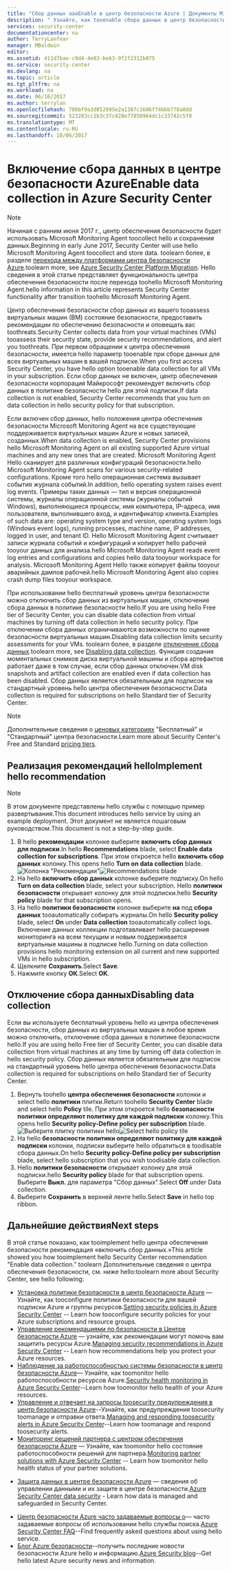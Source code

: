 ```yaml
---
title: "Сбор данных aaaEnable в центр безопасности Azure | Документы Microsoft"
description: " Узнайте, как tooenable сбора данных в центр безопасности Azure. "
services: security-center
documentationcenter: na
author: TerryLanfear
manager: MBaldwin
editor: 
ms.assetid: 411d7bae-c9d4-4e83-be63-9f2f2312b075
ms.service: security-center
ms.devlang: na
ms.topic: article
ms.tgt_pltfrm: na
ms.workload: na
ms.date: 06/16/2017
ms.author: terrylan
ms.openlocfilehash: 78bbf9a3d852095e2a1387c1606ff4bbb778a0dd
ms.sourcegitcommit: 523283cc1b3c37c428e77850964dc1c33742c5f0
ms.translationtype: MT
ms.contentlocale: ru-RU
ms.lasthandoff: 10/06/2017
---
```

# <a name="enable-data-collection-in-azure-security-center"></a><span data-ttu-id="c2791-103">Включение сбора данных в центре безопасности Azure</span><span class="sxs-lookup"><span data-stu-id="c2791-103">Enable data collection in Azure Security Center</span></span>

> [!NOTE]
> <span data-ttu-id="c2791-104">Начиная с ранним июня 2017 г., центр обеспечения безопасности будет использовать Microsoft Monitoring Agent toocollect hello и сохранения данных.</span><span class="sxs-lookup"><span data-stu-id="c2791-104">Beginning in early June 2017, Security Center will use hello Microsoft Monitoring Agent toocollect and store data.</span></span> <span data-ttu-id="c2791-105">toolearn более, в разделе [перехода между платформами центра безопасности Azure](security-center-platform-migration.md).</span><span class="sxs-lookup"><span data-stu-id="c2791-105">toolearn more, see [Azure Security Center Platform Migration](security-center-platform-migration.md).</span></span> <span data-ttu-id="c2791-106">Hello сведения в этой статье представляет функциональность центра обеспечения безопасности после перехода toohello Microsoft Monitoring Agent.</span><span class="sxs-lookup"><span data-stu-id="c2791-106">hello information in this article represents Security Center functionality after transition toohello Microsoft Monitoring Agent.</span></span>
>
>

<span data-ttu-id="c2791-107">Центр обеспечения безопасности сбор данных из вашего tooassess виртуальных машин (ВМ) состояние безопасности, предоставить рекомендации по обеспечению безопасности и оповещать вас toothreats.</span><span class="sxs-lookup"><span data-stu-id="c2791-107">Security Center collects data from your virtual machines (VMs) tooassess their security state, provide security recommendations, and alert you toothreats.</span></span> <span data-ttu-id="c2791-108">При первом обращении к центра обеспечения безопасности, имеется hello параметр tooenable при сборе данных для всех виртуальных машин в вашей подписке.</span><span class="sxs-lookup"><span data-stu-id="c2791-108">When you first access Security Center, you have hello option tooenable data collection for all VMs in your subscription.</span></span> <span data-ttu-id="c2791-109">Если сбор данных не включен, центр обеспечения безопасности корпорация Майкрософт рекомендует включить сбор данных в политике безопасности hello для этой подписки.</span><span class="sxs-lookup"><span data-stu-id="c2791-109">If data collection is not enabled, Security Center recommends that you turn on data collection in hello security policy for that subscription.</span></span>

<span data-ttu-id="c2791-110">Если включен сбор данных, hello положения центра обеспечения безопасности Microsoft Monitoring Agent на все существующие поддерживается виртуальных машин Azure и новых записей, созданных.</span><span class="sxs-lookup"><span data-stu-id="c2791-110">When data collection is enabled, Security Center provisions hello Microsoft Monitoring Agent on all existing supported Azure virtual machines and any new ones that are created.</span></span> <span data-ttu-id="c2791-111">Microsoft Monitoring Agent Hello сканирует для различных конфигураций безопасности.</span><span class="sxs-lookup"><span data-stu-id="c2791-111">hello Microsoft Monitoring Agent scans for various security-related configurations.</span></span> <span data-ttu-id="c2791-112">Кроме того hello операционная система вызывает события журнала событий.</span><span class="sxs-lookup"><span data-stu-id="c2791-112">In addition, hello operating system raises event log events.</span></span> <span data-ttu-id="c2791-113">Примеры таких данных — тип и версия операционной системы, журналы операционной системы (журналы событий Windows), выполняющиеся процессы, имя компьютера, IP-адреса, имя пользователя, выполнившего вход, и идентификатор клиента.</span><span class="sxs-lookup"><span data-stu-id="c2791-113">Examples of such data are: operating system type and version, operating system logs (Windows event logs), running processes, machine name, IP addresses, logged in user, and tenant ID.</span></span> <span data-ttu-id="c2791-114">Hello Microsoft Monitoring Agent считывает записи журнала событий и конфигураций и копирует hello рабочей tooyour данных для анализа.</span><span class="sxs-lookup"><span data-stu-id="c2791-114">hello Microsoft Monitoring Agent reads event log entries and configurations and copies hello data tooyour workspace for analysis.</span></span> <span data-ttu-id="c2791-115">Microsoft Monitoring Agent Hello также копирует файлы tooyour аварийных дампов рабочей.</span><span class="sxs-lookup"><span data-stu-id="c2791-115">hello Microsoft Monitoring Agent also copies crash dump files tooyour workspace.</span></span>

<span data-ttu-id="c2791-116">При использовании hello бесплатный уровень центра безопасности можно отключить сбор данных из виртуальных машин, отключение сбора данных в политике безопасности hello.</span><span class="sxs-lookup"><span data-stu-id="c2791-116">If you are using hello Free tier of Security Center, you can disable data collection from virtual machines by turning off data collection in hello security policy.</span></span> <span data-ttu-id="c2791-117">При отключении сбора данных ограничиваются возможности по оценке безопасности виртуальных машин.</span><span class="sxs-lookup"><span data-stu-id="c2791-117">Disabling data collection limits security assessments for your VMs.</span></span> <span data-ttu-id="c2791-118">toolearn более, в разделе [отключение сбора данных](#disabling-data-collection).</span><span class="sxs-lookup"><span data-stu-id="c2791-118">toolearn more, see [Disabling data collection](#disabling-data-collection).</span></span> <span data-ttu-id="c2791-119">Функция создания моментальных снимков диска виртуальной машины и сбора артефактов работает даже в том случае, если сбор данных отключен.</span><span class="sxs-lookup"><span data-stu-id="c2791-119">VM disk snapshots and artifact collection are enabled even if data collection has been disabled.</span></span> <span data-ttu-id="c2791-120">Сбор данных является обязательным для подписок на стандартный уровень hello центра обеспечения безопасности.</span><span class="sxs-lookup"><span data-stu-id="c2791-120">Data collection is required for subscriptions on hello Standard tier of Security Center.</span></span>

> [!NOTE]
> <span data-ttu-id="c2791-121">Дополнительные сведения о [ценовых категориях](security-center-pricing.md) "Бесплатный" и "Стандартный" центра безопасности.</span><span class="sxs-lookup"><span data-stu-id="c2791-121">Learn more about Security Center's Free and Standard [pricing tiers](security-center-pricing.md).</span></span>
>
>

## <a name="implement-hello-recommendation"></a><span data-ttu-id="c2791-122">Реализация рекомендаций hello</span><span class="sxs-lookup"><span data-stu-id="c2791-122">Implement hello recommendation</span></span>

> [!NOTE]
> <span data-ttu-id="c2791-123">В этом документе представлены hello службы с помощью пример развертывания.</span><span class="sxs-lookup"><span data-stu-id="c2791-123">This document introduces hello service by using an example deployment.</span></span> <span data-ttu-id="c2791-124">Этот документ не является пошаговым руководством.</span><span class="sxs-lookup"><span data-stu-id="c2791-124">This document is not a step-by-step guide.</span></span>
>
>

1. <span data-ttu-id="c2791-125">В hello **рекомендации** колонке выберите **включить сбор данных для подписки**.</span><span class="sxs-lookup"><span data-stu-id="c2791-125">In hello **Recommendations** blade, select **Enable data collection for subscriptions**.</span></span>  <span data-ttu-id="c2791-126">При этом откроется hello **включить сбор данных** колонку.</span><span class="sxs-lookup"><span data-stu-id="c2791-126">This opens hello **Turn on data collection** blade.</span></span>
   <span data-ttu-id="c2791-127">![Колонка "Рекомендации"][2]</span><span class="sxs-lookup"><span data-stu-id="c2791-127">![Recommendations blade][2]</span></span>
2. <span data-ttu-id="c2791-128">На hello **включить сбор данных** колонке выберите подписку.</span><span class="sxs-lookup"><span data-stu-id="c2791-128">On hello **Turn on data collection** blade, select your subscription.</span></span> <span data-ttu-id="c2791-129">Hello **политики безопасности** открывает колонку для этой подписки.</span><span class="sxs-lookup"><span data-stu-id="c2791-129">hello **Security policy** blade for that subscription opens.</span></span>
3. <span data-ttu-id="c2791-130">На hello **политики безопасности** колонке выберите **на** под **сбора данных** tooautomatically собирать журналы.</span><span class="sxs-lookup"><span data-stu-id="c2791-130">On hello **Security policy** blade, select **On** under **Data collection** tooautomatically collect logs.</span></span> <span data-ttu-id="c2791-131">Включение данных коллекции подготавливает hello расширения мониторинга на всем текущим и новым поддерживается виртуальные машины в подписке hello.</span><span class="sxs-lookup"><span data-stu-id="c2791-131">Turning on data collection provisions hello monitoring extension on all current and new supported VMs in hello subscription.</span></span>
4. <span data-ttu-id="c2791-132">Щелкните **Сохранить**.</span><span class="sxs-lookup"><span data-stu-id="c2791-132">Select **Save**.</span></span>
5. <span data-ttu-id="c2791-133">Нажмите кнопку **ОК**.</span><span class="sxs-lookup"><span data-stu-id="c2791-133">Select **OK**.</span></span>

## <a name="disabling-data-collection"></a><span data-ttu-id="c2791-134">Отключение сбора данных</span><span class="sxs-lookup"><span data-stu-id="c2791-134">Disabling data collection</span></span>
<span data-ttu-id="c2791-135">Если вы используете бесплатный уровень hello из центра обеспечения безопасности, сбор данных из виртуальных машин в любое время можно отключить, отключение сбора данных в политике безопасности hello.</span><span class="sxs-lookup"><span data-stu-id="c2791-135">If you are using hello Free tier of Security Center, you can disable data collection from virtual machines at any time by turning off data collection in hello security policy.</span></span> <span data-ttu-id="c2791-136">Сбор данных является обязательным для подписок на стандартный уровень hello центра обеспечения безопасности.</span><span class="sxs-lookup"><span data-stu-id="c2791-136">Data collection is required for subscriptions on hello Standard tier of Security Center.</span></span>

1. <span data-ttu-id="c2791-137">Вернуть toohello **центра обеспечения безопасности** колонки и select hello **политики** плитки.</span><span class="sxs-lookup"><span data-stu-id="c2791-137">Return toohello **Security Center** blade and select hello **Policy** tile.</span></span> <span data-ttu-id="c2791-138">При этом откроется hello **безопасности политики определяют политику для каждой подписки** колонку.</span><span class="sxs-lookup"><span data-stu-id="c2791-138">This opens hello **Security policy-Define policy per subscription** blade.</span></span>
   <span data-ttu-id="c2791-139">![Выберите плитку политики hello][5]</span><span class="sxs-lookup"><span data-stu-id="c2791-139">![Select hello policy tile][5]</span></span>
2. <span data-ttu-id="c2791-140">На hello **безопасности политики определяют политику для каждой подписки** колонки, подписки выберите hello обратиться в toodisable сбора данных.</span><span class="sxs-lookup"><span data-stu-id="c2791-140">On hello **Security policy-Define policy per subscription** blade, select hello subscription that you wish toodisable data collection.</span></span>
3. <span data-ttu-id="c2791-141">Hello **политики безопасности** открывает колонку для этой подписки.</span><span class="sxs-lookup"><span data-stu-id="c2791-141">hello **Security policy** blade for that subscription opens.</span></span>  <span data-ttu-id="c2791-142">Выберите **Выкл.** для параметра "Сбор данных".</span><span class="sxs-lookup"><span data-stu-id="c2791-142">Select **Off** under Data collection.</span></span>
4. <span data-ttu-id="c2791-143">Выберите **Сохранить** в верхней ленте hello.</span><span class="sxs-lookup"><span data-stu-id="c2791-143">Select **Save** in hello top ribbon.</span></span>

## <a name="next-steps"></a><span data-ttu-id="c2791-144">Дальнейшие действия</span><span class="sxs-lookup"><span data-stu-id="c2791-144">Next steps</span></span>
<span data-ttu-id="c2791-145">В этой статье показано, как tooimplement hello центра обеспечения безопасности рекомендация «включить сбор данных.»</span><span class="sxs-lookup"><span data-stu-id="c2791-145">This article showed you how tooimplement hello Security Center recommendation "Enable data collection.”</span></span> <span data-ttu-id="c2791-146">toolearn Дополнительные сведения о центра обеспечения безопасности, см. ниже hello:</span><span class="sxs-lookup"><span data-stu-id="c2791-146">toolearn more about Security Center, see hello following:</span></span>

* <span data-ttu-id="c2791-147">[Установка политики безопасности в центр безопасности Azure](security-center-policies.md) — Узнайте, как tooconfigure политики безопасности для вашей подписки Azure и группы ресурсов.</span><span class="sxs-lookup"><span data-stu-id="c2791-147">[Setting security policies in Azure Security Center](security-center-policies.md) -- Learn how tooconfigure security policies for your Azure subscriptions and resource groups.</span></span>
* <span data-ttu-id="c2791-148">[Управление рекомендациями по безопасности в Центре безопасности Azure](security-center-recommendations.md) — узнайте, как рекомендации могут помочь вам защитить ресурсы Azure.</span><span class="sxs-lookup"><span data-stu-id="c2791-148">[Managing security recommendations in Azure Security Center](security-center-recommendations.md) -- Learn how recommendations help you protect your Azure resources.</span></span>
* <span data-ttu-id="c2791-149">[Наблюдение за работоспособностью системы безопасности в центр безопасности Azure](security-center-monitoring.md)— Узнайте, как toomonitor hello работоспособности ресурсов Azure.</span><span class="sxs-lookup"><span data-stu-id="c2791-149">[Security health monitoring in Azure Security Center](security-center-monitoring.md)--Learn how toomonitor hello health of your Azure resources.</span></span>
* <span data-ttu-id="c2791-150">[Управление и отвечает на запросы toosecurity предупреждения в центр безопасности Azure](security-center-managing-and-responding-alerts.md)--Узнайте, как предупреждения toosecurity toomanage и отправки ответа.</span><span class="sxs-lookup"><span data-stu-id="c2791-150">[Managing and responding toosecurity alerts in Azure Security Center](security-center-managing-and-responding-alerts.md)--Learn how toomanage and respond toosecurity alerts.</span></span>
* <span data-ttu-id="c2791-151">[Мониторинг решений партнера с центром обеспечения безопасности Azure](security-center-partner-solutions.md) — Узнайте, как toomonitor hello состояние работоспособности решений для партнера.</span><span class="sxs-lookup"><span data-stu-id="c2791-151">[Monitoring partner solutions with Azure Security Center](security-center-partner-solutions.md) -- Learn how toomonitor hello health status of your partner solutions.</span></span>
- <span data-ttu-id="c2791-152">[Защита данных в центре безопасности Azure](security-center-data-security.md) — сведения об управлении данными и их защите в центре безопасности.</span><span class="sxs-lookup"><span data-stu-id="c2791-152">[Azure Security Center data security](security-center-data-security.md) - Learn how data is managed and safeguarded in Security Center.</span></span>
* <span data-ttu-id="c2791-153">[Центр безопасности Azure часто задаваемые вопросы о](security-center-faq.md)— часто задаваемые вопросы об использовании hello службы поиска.</span><span class="sxs-lookup"><span data-stu-id="c2791-153">[Azure Security Center FAQ](security-center-faq.md)--Find frequently asked questions about using hello service.</span></span>
* <span data-ttu-id="c2791-154">[Блог Azure безопасности](http://blogs.msdn.com/b/azuresecurity/)--получить последние новости безопасности Azure hello и информацию.</span><span class="sxs-lookup"><span data-stu-id="c2791-154">[Azure Security blog](http://blogs.msdn.com/b/azuresecurity/)--Get hello latest Azure security news and information.</span></span>

<!--Image references-->
[2]: ./media/security-center-enable-data-collection/recommendations.png
[3]: ./media/security-center-enable-data-collection/data-collection.png
[4]: ./media/security-center-enable-data-collection/storage-account.png
[5]: ./media/security-center-enable-data-collection/policy.png
[6]: ./media/security-center-enable-data-collection/disable-data-collection.png
